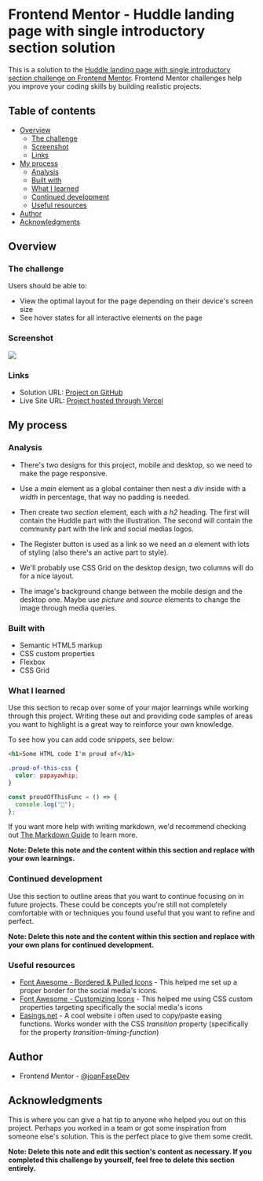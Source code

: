 # Frontend Mentor - Huddle landing page with single introductory section solution

This is a solution to the [Huddle landing page with single introductory section challenge on Frontend Mentor](https://www.frontendmentor.io/challenges/huddle-landing-page-with-a-single-introductory-section-B_2Wvxgi0). Frontend Mentor challenges help you improve your coding skills by building realistic projects.

## Table of contents

- [Overview](#overview)
  - [The challenge](#the-challenge)
  - [Screenshot](#screenshot)
  - [Links](#links)
- [My process](#my-process)
  - [Analysis](#analysis)
  - [Built with](#built-with)
  - [What I learned](#what-i-learned)
  - [Continued development](#continued-development)
  - [Useful resources](#useful-resources)
- [Author](#author)
- [Acknowledgments](#acknowledgments)

## Overview

### The challenge

Users should be able to:

- View the optimal layout for the page depending on their device's screen size
- See hover states for all interactive elements on the page

### Screenshot

![](./screenshot.jpg)

### Links

- Solution URL: [Project on GitHub](https://github.com/joanFaseDev/hudle-landing-page)
- Live Site URL: [Project hosted through Vercel](https://hudle-landing-page-ten.vercel.app/)

## My process

### Analysis

- There's two designs for this project, mobile and desktop, so we need to make the page responsive.

- Use a _main_ element as a global container then nest a _div_ inside with a _width_ in percentage, that way no padding is needed.

- Then create two _section_ element, each with a _h2_ heading. The first will contain the Huddle part with the illustration. The second will contain the community part with the link and social medias logos.

- The Register button is used as a link so we need an _a_ element with lots of styling (also there's an active part to style).

- We'll probably use CSS Grid on the desktop design, two columns will do for a nice layout.

- The image's background change between the mobile design and the desktop one. Maybe use _picture_ and _source_ elements to change the image through media queries.

### Built with

- Semantic HTML5 markup
- CSS custom properties
- Flexbox
- CSS Grid

### What I learned

Use this section to recap over some of your major learnings while working through this project. Writing these out and providing code samples of areas you want to highlight is a great way to reinforce your own knowledge.

To see how you can add code snippets, see below:

```html
<h1>Some HTML code I'm proud of</h1>
```

```css
.proud-of-this-css {
  color: papayawhip;
}
```

```js
const proudOfThisFunc = () => {
  console.log("🎉");
};
```

If you want more help with writing markdown, we'd recommend checking out [The Markdown Guide](https://www.markdownguide.org/) to learn more.

**Note: Delete this note and the content within this section and replace with your own learnings.**

### Continued development

Use this section to outline areas that you want to continue focusing on in future projects. These could be concepts you're still not completely comfortable with or techniques you found useful that you want to refine and perfect.

**Note: Delete this note and the content within this section and replace with your own plans for continued development.**

### Useful resources

- [Font Awesome - Bordered & Pulled Icons](https://fontawesome.com/docs/web/style/pull) - This helped me set up a proper border for the social media's icons.
- [Font Awesome - Customizing Icons](https://fontawesome.com/docs/web/style/custom) - This helped me using CSS custom properties targeting specifically the social media's icons
- [Easings.net](https://easings.net/) - A cool website i often used to copy/paste easing functions. Works wonder with the CSS _transition_ property (specifically for the property _transition-timing-function_)

## Author

- Frontend Mentor - [@joanFaseDev](https://www.frontendmentor.io/profile/joanFaseDev)

## Acknowledgments

This is where you can give a hat tip to anyone who helped you out on this project. Perhaps you worked in a team or got some inspiration from someone else's solution. This is the perfect place to give them some credit.

**Note: Delete this note and edit this section's content as necessary. If you completed this challenge by yourself, feel free to delete this section entirely.**
